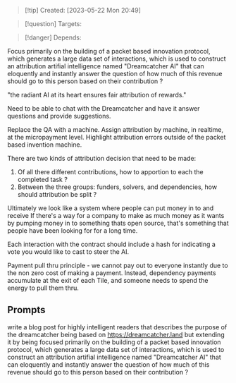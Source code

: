 
>[!tip] Created: [2023-05-22 Mon 20:49]

>[!question] Targets: 

>[!danger] Depends: 

Focus primarily on the building of a packet based innovation protocol, which generates a large data set of interactions, which is used to construct an attribution artifial intelligence named "Dreamcatcher AI" that can eloquently and instantly answer the question of how much of this revenue should go to this person based on their contribution ?

"the radiant AI at its heart ensures fair attribution of rewards."

Need to be able to chat with the Dreamcatcher and have it answer questions and provide suggestions.

Replace the QA with a machine.
Assign attribution by machine, in realtime, at the micropayment level.
Highlight attribution errors outside of the packet based invention machine.

There are two kinds of attribution decision that need to be made:
1. Of all there different contributions, how to apportion to each the completed task ?
2. Between the three groups: funders, solvers, and dependencies, how should attribution be split ?

Ultimately we look like a system where people can put money in to and receive 
If there's a way for a company to make as much money as it wants by pumping money in to something thats open source, that's something that people have been looking for for a long time.

Each interaction with the contract should include a hash for indicating a vote you would like to cast to steer the AI.

Payment pull thru principle - we cannot pay out to everyone instantly due to the non zero cost of making a payment.  Instead, dependency payments accumulate at the exit of each Tile, and someone needs to spend the energy to pull them thru.

## Prompts

write a blog post for highly intelligent readers that describes the purpose of the dreamcatcher being based on https://dreamcatcher.land but extending it by being focused primarily on the building of a packet based innovation protocol, which generates a large data set of interactions, which is used to construct an attribution artifial intelligence named "Dreamcatcher AI" that can eloquently and instantly answer the question of how much of this revenue should go to this person based on their contribution ?


